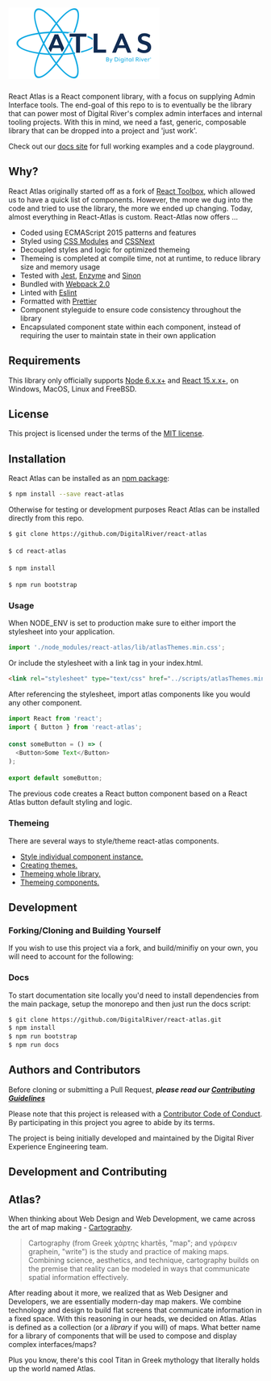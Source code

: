 # ![React-Atlas](https://github.com/DigitalRiver/react-atlas/blob/master/readme/images/logo_full_300.png)

React Atlas is a React component library, with a focus on supplying Admin Interface tools. The end-goal of this repo to is to eventually be the library that can power most of Digital River's complex admin interfaces and internal tooling projects. With this in mind, we need a fast, generic, composable library that can be dropped into a project and 'just work'.

Check out our [docs site](http://digitalriver.github.io/react-atlas/) for full working examples and a code playground.

## Why?
React Atlas originally started off as a fork of [React Toolbox](https://github.com/react-toolbox/react-toolbox), which allowed us to have a quick list of components. However, the more we dug into the code and tried to use the library, the more we ended up changing. Today, almost everything in React-Atlas is custom. React-Atlas now offers ...
- Coded using ECMAScript 2015 patterns and features
- Styled using [CSS Modules](https://github.com/css-modules/css-modules) and [CSSNext](http://cssnext.io/)
- Decoupled styles and logic for optimized themeing
- Themeing is completed at compile time, not at runtime, to reduce library size and memory usage
- Tested with [Jest](https://facebook.github.io/jest/), [Enzyme](https://github.com/airbnb/enzyme) and [Sinon](http://sinonjs.org/)
- Bundled with [Webpack 2.0](https://webpack.js.org/)
- Linted with [Eslint](http://eslint.org/)
- Formatted with [Prettier](https://github.com/prettier/prettier)
- Component styleguide to ensure code consistency throughout the library
- Encapsulated component state within each component, instead of requiring the user to maintain state in their own application

## Requirements
This library only officially supports [Node 6.x.x+](https://nodejs.org/en/) and [React 15.x.x+](https://facebook.github.io/react/), on Windows, MacOS, Linux and FreeBSD.

## License
This project is licensed under the terms of the [MIT license](https://github.com/DigitalRiver/react-atlas/blob/master/LICENSE).

## Installation
React Atlas can be installed as an [npm package](https://www.npmjs.com/package/react-atlas):
```bash
$ npm install --save react-atlas
```
Otherwise for testing or development purposes React Atlas can be installed directly from this repo.
```bash
$ git clone https://github.com/DigitalRiver/react-atlas

$ cd react-atlas

$ npm install

$ npm run bootstrap
```

### Usage

When NODE_ENV is set to production make sure to either import the stylesheet into your application.
```javascript
import './node_modules/react-atlas/lib/atlasThemes.min.css';
```
Or include the stylesheet with a link tag in your index.html.
```html
<link rel="stylesheet" type="text/css" href="../scripts/atlasThemes.min.css">
```  
After referencing the stylesheet, import atlas components like you would any other component.

```javascript
import React from 'react';
import { Button } from 'react-atlas';

const someButton = () => (
  <Button>Some Text</Button>
);

export default someButton;
```

The previous code creates a React button component based on a React Atlas button default styling and logic.

### Themeing
There are several ways to style/theme react-atlas components.
- [Style individual component instance.](#Style-Component-Instance)
- [Creating themes.](#Creating-themes)
- [Themeing whole library.](#Theming-Atlas)
- [Themeing components.](#Themeing-Components)

## Development
### Forking/Cloning and Building Yourself
If you wish to use this project via a fork, and build/minifiy on your own, you will need to account for the following:

### Docs
To start documentation site locally you'd need to install dependencies from the main package, setup the monorepo and then just run the docs script:

```bash
$ git clone https://github.com/DigitalRiver/react-atlas.git
$ npm install
$ npm run bootstrap
$ npm run docs
```

## Authors and Contributors
Before cloning or submitting a Pull Request, ***please read our [Contributing Guidelines](https://github.com/DigitalRiver/react-atlas/blob/master/readme/CONTRIBUTING.md)***

Please note that this project is released with a [Contributor Code of Conduct](https://github.com/DigitalRiver/react-atlas/blob/master/readme/CODE_OF_CONDUCT.md). By participating in this project you agree to abide by its terms.

The project is being initially developed and maintained by the Digital River Experience Engineering team.

## Development and Contributing

## Atlas?
When thinking about Web Design and Web Development, we came across the art of map making - [Cartography](https://en.wikipedia.org/wiki/Cartography).

>Cartography (from Greek χάρτης khartēs, "map"; and γράφειν graphein, "write") is the study and practice of making maps. Combining science, aesthetics, and technique, cartography builds on the premise that reality can be modeled in ways that communicate spatial information effectively.

After reading about it more, we realized that as Web Designer and Developers, we are essentially modern-day map makers. We combine technology and design to build flat screens that communicate information in a fixed space. With this reasoning in our heads, we decided on Atlas. Atlas is defined as a collection (or a _library_ if you will) of maps. What better name for a library of components that will be used to compose and display complex interfaces/maps?

Plus you know, there's this cool Titan in Greek mythology that literally holds up the world named Atlas.
